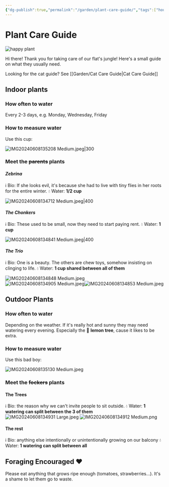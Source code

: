 ```yaml
---
{"dg-publish":true,"permalink":"/garden/plant-care-guide/","tags":["house-sitting"],"created":"2024-06-08T20:36:42.406+02:00","updated":"2024-06-10T00:53:29.541+02:00"}
---
```


# Plant Care Guide
![happy plant](https://i.giphy.com/media/v1.Y2lkPTc5MGI3NjExd2F3a2VkcDR6NDNreDZzdmUxdDFsc3VzbjYyeW5laThxdjRraGMxciZlcD12MV9pbnRlcm5hbF9naWZfYnlfaWQmY3Q9Zw/ohKsuoQwOdmmGubVJm/giphy.gif)

Hi there! Thank you for taking care of our flat's jungle!
Here's a small guide on what they usually need.

Looking for the cat guide? See [[Garden/Cat Care Guide\|Cat Care Guide]]

## Indoor plants

### How often to water
Every 2-3 days, e.g. Monday, Wednesday, Friday
### How to measure water
Use this cup:

![IMG20240608135208 Medium.jpeg|300](/img/user/Files/IMG20240608135208%20Medium.jpeg)

### Meet the ~~parents~~ plants
#### *Zebrina*
ℹ️ Bio: If she looks evil, it's because she had to live with tiny flies in her roots for the entire winter.
💧 Water: **1/2 cup**

![IMG20240608134712 Medium.jpeg|400](/img/user/Files/IMG20240608134712%20Medium.jpeg)

#### *The Chonkers*
ℹ️ Bio: These used to be small, now they need to start paying rent.
💧 Water: **1 cup**

![IMG20240608134841 Medium.jpeg|400](/img/user/Files/IMG20240608134841%20Medium.jpeg)

#### *The Trio*
ℹ️ Bio: One is a beauty. The others are chew toys, somehow insisting on clinging to life.
💧 Water: **1 cup shared between all of them**

![IMG20240608134848 Medium.jpeg](/img/user/Files/IMG20240608134848%20Medium.jpeg)
![IMG20240608134905 Medium.jpeg](/img/user/Files/IMG20240608134905%20Medium.jpeg)![IMG20240608134853 Medium.jpeg](/img/user/Files/IMG20240608134853%20Medium.jpeg)

## Outdoor Plants

### How often to water
Depending on the weather.
If it's really hot and sunny they may need watering every evening.
Especially the 🍋 **lemon tree**, cause it likes to be extra.

### How to measure water
Use this bad boy:

![IMG20240608135130 Medium.jpeg](/img/user/Files/IMG20240608135130%20Medium.jpeg)

### Meet the ~~fockers~~ plants

#### The Trees
ℹ️ Bio: the reason why we can't invite people to sit outside.
💧 Water: **1 watering can split between the 3 of them**
![IMG20240608134931 Large.jpeg](/img/user/Files/IMG20240608134931%20Large.jpeg)
![IMG20240608134912 Medium.png](/img/user/Files/IMG20240608134912%20Medium.png)

#### The rest
ℹ️ Bio: anything else intentionally or unintentionally growing on our balcony
💧 Water: **1 watering can split between all**


## Foraging Encouraged ❤️
Please eat anything that grows ripe enough (tomatoes, strawberries...). It's a shame to let them go to waste.
